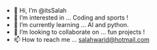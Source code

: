 - 👋 Hi, I’m @itsSalah
- 👀 I’m interested in ... Coding and sports !
- 🌱 I’m currently learning ... AI and python.
- 💞️ I’m looking to collaborate on ... fun projects !
- 📫 How to reach me ... salahwarid@hotmail.com

<!---
itsSalah/itsSalah is a ✨ special ✨ repository because its `README.md` (this file) appears on your GitHub profile.
You can click the Preview link to take a look at your changes.
--->
